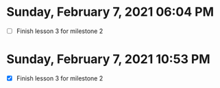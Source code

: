 # Sunday, February  7, 2021 06:04 PM

- [ ] Finish lesson 3 for milestone 2

# Sunday, February  7, 2021 10:53 PM

- [X] Finish lesson 3 for milestone 2
